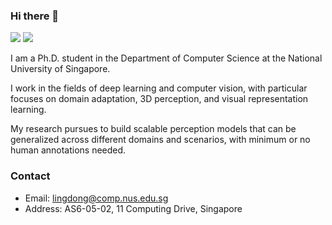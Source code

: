 ### Hi there 👋

[![](https://img.shields.io/badge/🌐%20%20%20Homepage-red??&style=flat-square)](https://ldkong.com/)
[![](https://img.shields.io/badge/Google%20Scholar-%234285F4.svg?&style=flat-square&logo=google-scholar&logoColor=white)](https://scholar.google.com/citations?user=-j1j7TkAAAAJ&hl=en)

I am a Ph.D. student in the Department of Computer Science at the National University of Singapore.

I work in the fields of deep learning and computer vision, with particular focuses on domain adaptation, 3D perception, and visual representation learning.

My research pursues to build scalable perception models that can be generalized across different domains and scenarios, with minimum or no human annotations needed.

### Contact
- Email: lingdong@comp.nus.edu.sg
- Address: AS6-05-02, 11 Computing Drive, Singapore
